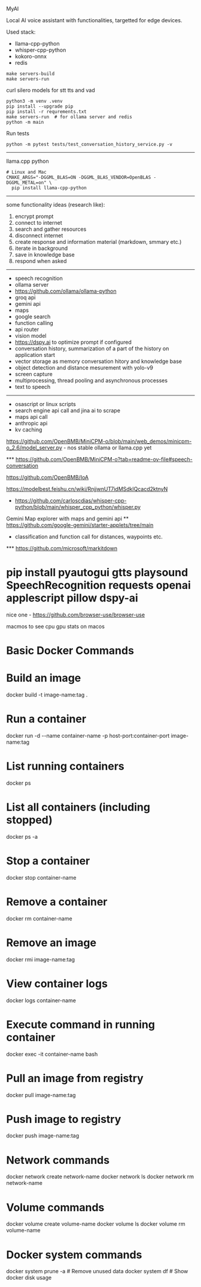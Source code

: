 MyAI

Local AI voice assistant with functionalities, targetted for edge devices.

Used stack:
- llama-cpp-python
- whisper-cpp-python
- kokoro-onnx
- redis

```shell
make servers-build
make servers-run
```
  
curl silero models for stt tts and vad
```shell
python3 -m venv .venv
pip install --upgrade pip
pip install -r requrements.txt
make servers-run  # for ollama server and redis
python -m main
```

Run tests
```shell
python -m pytest tests/test_conversation_history_service.py -v

```
----


llama.cpp python
```shell
# Linux and Mac
CMAKE_ARGS="-DGGML_BLAS=ON -DGGML_BLAS_VENDOR=OpenBLAS -DGGML_METAL=on" \
  pip install llama-cpp-python
```




----------
some functionality ideas (research like):
1. encrypt prompt
2. connect to internet
3. search and gather resources
4. disconnect internet
5. create response and information material (markdown, smmary etc.)
6. iterate in background
6. save in knowledge base
6. respond when asked
---

- speech recognition
- ollama server
- https://github.com/ollama/ollama-python
- groq api
- gemini api
- maps
- google search
- function calling
- api router
- vision model
- https://dspy.ai to optimize prompt if configured
- conversation history, summarization of a part of the history on application start
- vector storage as memory conversation hitory and knowledge base
- object detection and distance mesurement with yolo-v9
- screen capture
- multiprocessing, thread pooling and asynchronous processes
- text to speech
-------------------------------


- osascript or linux scripts
- search engine api call and jina ai to scrape
- maps api call
- anthropic api
- kv caching

https://github.com/OpenBMB/MiniCPM-o/blob/main/web_demos/minicpm-o_2.6/model_server.py    - nos stable ollama or llama.cpp yet

*** https://github.com/OpenBMB/MiniCPM-o?tab=readme-ov-file#speech-conversation


https://github.com/OpenBMB/IoA

https://modelbest.feishu.cn/wiki/RnjjwnUT7idMSdklQcacd2ktnyN


- https://github.com/carloscdias/whisper-cpp-python/blob/main/whisper_cpp_python/whisper.py




Gemini Map explorer with maps and gemini api
** https://github.com/google-gemini/starter-applets/tree/main
- classification and function call for distances, waypoints etc.


*** https://github.com/microsoft/markitdown

# pip install pyautogui gtts playsound SpeechRecognition requests openai applescript pillow dspy-ai


nice one - https://github.com/browser-use/browser-use




macmos to see cpu gpu stats on macos

# Basic Docker Commands
# Build an image
docker build -t image-name:tag .

# Run a container
docker run -d --name container-name -p host-port:container-port image-name:tag

# List running containers
docker ps

# List all containers (including stopped)
docker ps -a

# Stop a container
docker stop container-name

# Remove a container
docker rm container-name

# Remove an image
docker rmi image-name:tag

# View container logs
docker logs container-name

# Execute command in running container
docker exec -it container-name bash

# Pull an image from registry
docker pull image-name:tag

# Push image to registry
docker push image-name:tag

# Network commands
docker network create network-name
docker network ls
docker network rm network-name

# Volume commands
docker volume create volume-name
docker volume ls
docker volume rm volume-name

# Docker system commands
docker system prune -a  # Remove unused data
docker system df       # Show docker disk usage
